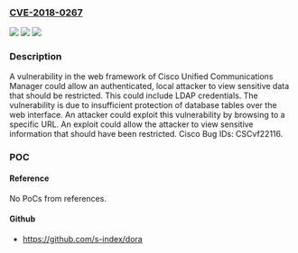### [CVE-2018-0267](https://cve.mitre.org/cgi-bin/cvename.cgi?name=CVE-2018-0267)
![](https://img.shields.io/static/v1?label=Product&message=Cisco%20Unified%20Communications%20Manager&color=blue)
![](https://img.shields.io/static/v1?label=Version&message=n%2Fa&color=blue)
![](https://img.shields.io/static/v1?label=Vulnerability&message=CWE-200&color=brighgreen)

### Description

A vulnerability in the web framework of Cisco Unified Communications Manager could allow an authenticated, local attacker to view sensitive data that should be restricted. This could include LDAP credentials. The vulnerability is due to insufficient protection of database tables over the web interface. An attacker could exploit this vulnerability by browsing to a specific URL. An exploit could allow the attacker to view sensitive information that should have been restricted. Cisco Bug IDs: CSCvf22116.

### POC

#### Reference
No PoCs from references.

#### Github
- https://github.com/s-index/dora

